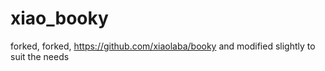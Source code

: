 # xiao_booky
forked, forked, https://github.com/xiaolaba/booky
and modified slightly to suit the needs

